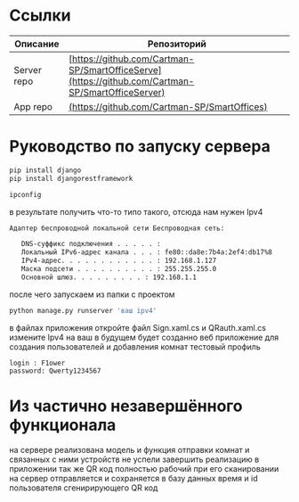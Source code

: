 # Ссылки
| Описание | Репозиторий |
| ------ | ------ |
| Server repo | [https://github.com/Cartman-SP/SmartOfficeServe](https://github.com/Cartman-SP/SmartOfficeServer) |
| App repo | [(https://github.com/Cartman-SP/SmartOffices) ](https://github.com/Cartman-SP/SmartOffices)|
# Руководство по запуску сервера
```sh
pip install django
pip install djangorestframework
```
```sh
ipconfig
```
в результате получить что-то типо такого, отсюда нам нужен Ipv4
```sh
Адаптер беспроводной локальной сети Беспроводная сеть:

   DNS-суффикс подключения . . . . . :
   Локальный IPv6-адрес канала . . . : fe80::da8e:7b4a:2ef4:db17%8
   IPv4-адрес. . . . . . . . . . . . : 192.168.1.127
   Маска подсети . . . . . . . . . . : 255.255.255.0
   Основной шлюз. . . . . . . . . : 192.168.1.1

```
после чего запускаем из папки с проектом
```sh
python manage.py runserver 'ваш ipv4'
```
в файлах приложения откройте файл Sign.xaml.cs и QRauth.xaml.cs измените  Ipv4 на ваш 
в будущем будет созданно веб приложение для создания пользователей и добавления комнат
тестовый профиль 
```
login : F1ower
password: Qwerty1234567
```
# Из частично незавершённого функционала
на сервере реализована модель и функция отправки комнат и связанных с ними устройств
не успели завершить реализацию в приложении
так же QR код полностью рабочий при его сканировании на сервер отправляется и сохраняется в базу данных время и id пользователя сгенирирующего QR код
